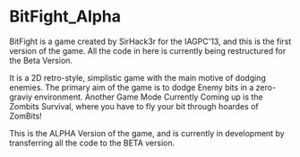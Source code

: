 BitFight_Alpha
==============

BitFight is a game created by SirHack3r for the IAGPC'13, and this is the first version of the game. All the code in here is currently being restructured for the Beta Version.

It is a 2D retro-style, simplistic game with the main motive of dodging enemies. The primary aim of the game is to dodge Enemy bits in a zero-graviy environment. Another Game Mode Currently Coming up is the Zombits Survival, where you have to fly your bit through hoardes of ZomBits!

This is the ALPHA Version of the game, and is currently in development by transferring all the code to the BETA version.
